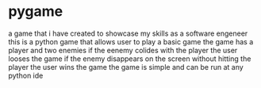 # pygame
a game that i have created to showcase my skills as a software engeneer
this is a python game that allows user to play a basic game 
the game has a player and two enemies 
if the eenemy colides with the player the user looses the game
if the enemy disappears on the screen without hitting the player the user wins the game
the game is simple and can be run at any python ide
